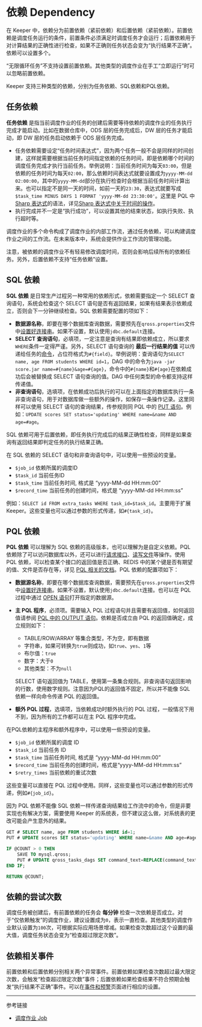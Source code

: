 # 依赖 Dependency

在 Keeper 中，依赖分为前置依赖（紧前依赖）和后置依赖（紧前依赖）。前置依赖是调度任务运行的条件，前置条件必须满足时调度任务才会运行；后置依赖用于对计算结果的正确性进行检查，如果不正确则任务状态会变为“执行结果不正确”。依赖可以设置多个。

“无限循环任务”不支持设置前置依赖。其他类型的调度作业在手工“立即运行”时可以忽略前置依赖。

Keeper 支持三种类型的依赖，分别为任务依赖、SQL依赖和PQL依赖。

## 任务依赖

**任务依赖** 是指当前调度作业的任务的创建后需要等待依赖的调度作业的任务执行完成才能启动。比如在数据仓库中，ODS 层的任务完成后，DW 层的任务才能启动，即 DW 层的任务启动依赖于 ODS 层任务完成。

* 任务依赖需要设定“任务时间表达式”，因为两个任务一般不会是同样的时间创建，这样就需要根据当前任务时间指定依赖的任务时间，即是依赖哪个时间的调度任务完成才执行当前任务。举例说明：当前任务时间为每天`03:00`，但是依赖的任务时间为每天`02:00`，那么依赖时间表达式就要设置成为`yyyy-MM-dd 02:00:00`，其中的`yyyy-MM-dd`部分在执行检查时会根据当前任务时间计算出来。也可以指定不是同一天的时间，如前一天的`23:30`，表达式就要写成`$task_time MINUS DAYS 1 FORMAT 'yyyy-MM-dd 23:30:00'`。这里是 PQL 中[Sharp 表达式](/pql/sharp.md)的语法，详见[Sharp 表达式中关于时间的操作](/pql/sharp-datetime.md)。
* 执行完成并不一定是“执行成功”，可以设置其他的结束状态，如执行失败、执行超时等。

调度作业的多个命令构成了调度作业的内部工作流，通过任务依赖，可以构建调度作业之间的工作流。在未来版本中，系统会提供作业工作流的管理功能。

注意，被依赖的调度作业不有轻易修改调度时间，否则会影响后续所有的依赖任务。另外，后置依赖不支持“任务依赖”设置。

## SQL 依赖

**SQL 依赖** 是日常生产过程另一种常用的依赖形式，依赖需要指定一个 SELECT 查询语句，系统会检查这个 SELECT 语句是否有返回结果，如果有结果表示依赖成立，否则会下一分钟继续检查。SQL 依赖需要配置的项如下：

* **数据源名称**，即要在哪个数据库查询数据，需要预先在`qross.properties`文件中[设置好连接串](/pql/properties.md)。如果不设置，默认使用`jdbc.default`连接。
* **SELECT 查询语句**，必填项，一定注意是查询有结果即依赖成立，所以要求`WHERE`条件一定得严谨。另外，SELECT 语句查询的 **最后一行结果的值** 可以传递给任务的[命令](/keeper/dag.md)，占位符格式为`#{field}`。举例说明：查询语句为`SELECT name, age FROM students WHERE id=1`，DAG 中的命令为`java -jar score.jar name=#{name}&age=#{age}`，命令中的`#{name}`和`#{age}`在依赖成功后会被替换成 SELECT 语句查询的值。DAG 中任何类型的命令都支持这样传递值。
* **非查询语句**，选填项，在依赖成功后执行的可以在上面指定的数据库执行一条非查询语句，用于对数据库做一些额外的操作，如保存一条操作记录。这里同样可以使用 SELECT 语句的查询结果，传参规则同 PQL 中的 [PUT 语句](/pql/put.md)。例如：`UPDATE scores SET status='updating' WHERE name=&name AND age=#age`。

SQL 依赖可用于后置依赖，即任务执行完成后的结果正确性检查，同样是如果查询有返回结果即判定任务的执行结果正确。

在 SQL 依赖的 SELECT 语句和非查询语句中，可以使用一些预设的变量。

* `$job_id` 依赖所属的调度ID
* `$task_id` 当前任务ID
* `$task_time` 当前任务时间, 格式是 “yyyy-MM-dd HH:mm:00”
* `$record_time` 当前任务的创建时间，格式是 “yyyy-MM-dd HH:mm:ss”

例如：`SELECT id FROM extra_tasks WHERE task_id=$task_id`。主要用于扩展 Keeper。这些变量也可以通过参数的形式传递，如`#{task_id}`。

## PQL 依赖

**PQL 依赖** 可以理解为 SQL 依赖的高级版本，也可以理解为是自定义依赖。PQL 依赖除了可以访问数据库以外，还可以进行[请求接口](/pql/request.md)、[读写文件](/pql/file.md)等操作。使用 PQL 依赖，可以检查某个接口的返回值是否正确、REDIS 中的某个键是否有期望的值、文件是否存在等，详见 [PQL 相关的文档](/pql/overview.md)。PQL 依赖的配置项如下：

* **数据源名称**，即要在哪个数据库查询数据，需要预先在`qross.properties`文件中[设置好连接串](/pql/properties.md)。如果不设置，默认使用`jdbc.default`连接。也可以在 PQL 过程中通过 [OPEN 语句](/pql/open.md)打开指定的数据源。
* **主 PQL 程序**，必须项。需要输入 PQL 过程语句并且需要有返回值，如何返回值请参阅 [PQL 中的 OUTPUT 语句](/pql/output.md)。依赖是否成立由 PQL 的返回值确定，成立规则如下：

    + TABLE/ROW/ARRAY 等集合类型，不为空，即有数据
    + 字符串，如果可转换为`true`则成功，如`true`、`yes`、`1`等
    + 布尔值：`true`
    + 数字：大于`0`
    + 其他类型：不为`null`

    SELECT 语句返回值为 TABLE，使用第一条集合规则。非查询语句返回影响的行数，使用数字规则。注意因为PQL的返回值不固定，所以并不能像 SQL 依赖一样向命令传递 PQL 的返回值。
* **额外 PQL 过程**，选填项，当依赖成功时额外执行的 PQL 过程，一般情况下用不到，因为所有的工作都可以在主 PQL 程序中完成。

在PQL依赖的主程序和额外程序中，可以使用一些预设的变量。

* `$job_id` 依赖所属的调度 ID
* `$task_id` 当前任务 ID
* `$task_time` 当前任务时间, 格式是 “yyyy-MM-dd HH:mm:00”
* `$record_time` 当前任务的创建时间，格式是“yyyy-MM-dd HH:mm:ss”
* `$retry_times` 当前依赖的重试次数

这些变量可以直接在 PQL 过程中使用。同样，这些变量也可以通过参数的形式传递，例如`#{job_id}`。
    
因为 PQL 依赖不能像 SQL 依赖一样传递查询结果给工作流中的命令，但是非要实现也有解决方案，需要使用 Keeper 的系统表，但不建议这么做，对系统表的更改可能会产生意外的结果。

```sql
GET # SELECT name, age FROM students WHERE id=1;
PUT # UPDATE scores SET status='updating' WHERE name=&name AND age=#age;

IF @COUNT > 0 THEN
    SAVE TO mysql.qross;
    PUT # UPDATE qross_tasks_dags SET command_text=REPLACE(command_text, '#{name}', &name) WHERE task_id=$task_id AND record_time=$record_time;
END IF;

RETURN @COUNT;
```

## 依赖的尝试次数

调度任务被创建后，有前置依赖的任务会 **每分钟** 检查一次依赖是否成立。对于“仅依赖触发”的调度作业，建议设置成为`0`，表示一直检查。其他类型的调度作业默认设置为`100`次，可根据实际应用场景增减。如果检查次数超过这个设置的最大值，调度任务状态会变为“检查超过限定次数”。

## 依赖相关事件

前置依赖和后置依赖分别相关两个异常事件。前置依赖如果检查次数超过最大限定次数，会触发“检查超过限定次数”事件；后置依赖如果检查结果不符合预期会触发“执行结果不正确”事件。可以在[事件和预警](/keeper/event.md)页面进行相应的设置。


---
参考链接

* [调度作业 Job](/keeper/job.md)